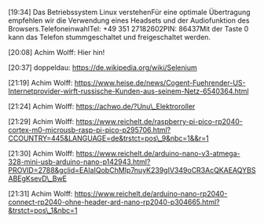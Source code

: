 \[19:34\] Das Betriebssystem Linux verstehenFür eine optimale
Übertragung empfehlen wir die Verwendung eines Headsets und der
Audiofunktion des Browsers.TelefoneinwahlTel: +49 351 27182602PIN:
86437Mit der Taste 0 kann das Telefon stummgeschaltet und freigeschaltet
werden.

\[20:08\] Achim Wolff: Hier hin!

\[20:37\] doppeldau: https://de.wikipedia.org/wiki/Selenium

\[21:19\] Achim Wolff:
https://www.heise.de/news/Cogent-Fuehrender-US-Internetprovider-wirft-russische-Kunden-aus-seinem-Netz-6540364.html

\[21:24\] Achim Wolff: https://achwo.de/?Unu\_Elektroroller

\[21:29\] Achim Wolff:
https://www.reichelt.de/raspberry-pi-pico-rp2040-cortex-m0-microusb-rasp-pi-pico-p295706.html?CCOUNTRY=445&LANGUAGE=de&trstct=pos\_9&nbc=1&&r=1

\[21:30\] Achim Wolff:
https://www.reichelt.de/arduino-nano-v3-atmega-328-mini-usb-arduino-nano-p142943.html?PROVID=2788&gclid=EAIaIQobChMIp7nuyK239gIV349oCR3AcQKAEAQYBSABEgKsevD\_BwE

\[21:31\] Achim Wolff:
https://www.reichelt.de/arduino-nano-rp2040-connect-rp2040-ohne-header-ard-nano-rp2040-p304665.html?&trstct=pos\_1&nbc=1
